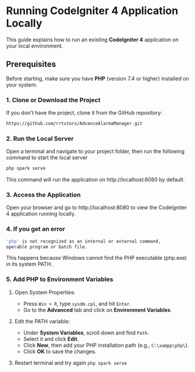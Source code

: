 # Running CodeIgniter 4 Application Locally

This guide explains how to run an existing **CodeIgniter 4** application on your local environment.

## Prerequisites

Before starting, make sure you have **PHP** (version 7.4 or higher) installed on your system.

### 1. Clone or Download the Project

If you don't have the project, clone it from the GitHub repository:

```bash
https://github.com/rrtutors/AdvanceAlarmaManager.git
```

### 2. Run the Local Server

Open a terminal and navigate to your project folder, then run the following command to start the local server

```bash
php spark serve
```

This command will run the application on http://localhost:8080 by default.

### 3. Access the Application

Open your browser and go to http://localhost:8080 to view the CodeIgniter 4 application running locally.

### 4. If you get an error
```bash
'php' is not recognized as an internal or external command,
operable program or batch file.
```
This happens because Windows cannot find the PHP executable (php.exe) in its system PATH.

### 5. Add PHP to Environment Variables
1. Open System Properties:
   - Press `Win + R`, type `sysdm.cpl`, and hit `Enter`.
   - Go to the **Advanced** tab and click on **Environment Variables**.

2. Edit the PATH variable:
   - Under **System Variables**, scroll down and find `Path`.
   - Select it and click **Edit**.
   - Click **New**, then add your PHP installation path (e.g., `C:\xampp\php\`).
   - Click **OK** to save the changes.
3. Restart terminal and try again `php spark serve`